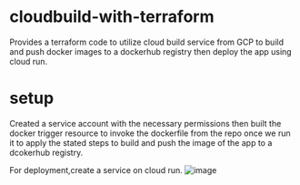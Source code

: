 # cloudbuild-with-terraform
Provides a terraform code to utilize cloud build service from GCP to build and push docker images to a dockerhub registry then deploy the app using cloud run.
# setup
Created a service account with the necessary permissions then built the docker trigger resource to invoke the dockerfile from the repo once we run it to apply the stated steps to build and push the image of the app to a dcokerhub registry.

For deployment,create a service on cloud run.
![image](https://github.com/Gaser98/cloudbuild-with-terraform/assets/76227165/1582082b-4d14-4590-a3d5-1c6da58a5bd7)

